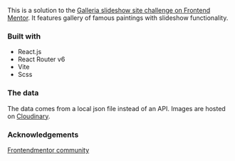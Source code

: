This is a solution to the [Galleria slideshow site challenge on Frontend Mentor](https://www.frontendmentor.io/challenges/galleria-slideshow-site-tEA4pwsa6). It features gallery of famous paintings with slideshow functionality.

### Built with

- React.js
- React Router v6
- Vite
- Scss

### The data

The data comes from a local json file instead of an API. Images are hosted on [Cloudinary](https://cloudinary.com/).

### Acknowledgements

[Frontendmentor community](https://www.frontendmentor.io)
